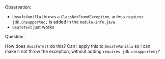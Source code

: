 Observation:

- `UnsafeVanilla` throws a `ClassNotFoundException`, unless `requires jdk.unsupported;` is added in the `module-info.java`
- `UsafeTest` just works

Question:

How does `UnsafeTest` do this? Can I apply this to `UnsafeVanilla` so I can make it not throw the exception, without adding `requires jdk.unsupported;`?
